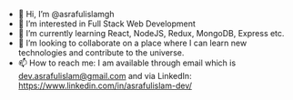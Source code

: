 - 👋 Hi, I’m @asrafulislamgh
- 👀 I’m interested in Full Stack Web Development
- 🌱 I’m currently learning React, NodeJS, Redux, MongoDB, Express etc.
- 💞️ I’m looking to collaborate on a place where I can learn new technologies and contribute to the universe.
- 📫 How to reach me: I am available through email which is dev.asrafulislam@gmail.com and via LinkedIn: https://www.linkedin.com/in/asrafulislam-dev/

<!---
asrafulislamgh/asrafulislamgh is a ✨ special ✨ repository because its `README.md` (this file) appears on your GitHub profile.
You can click the Preview link to take a look at your changes.
--->
